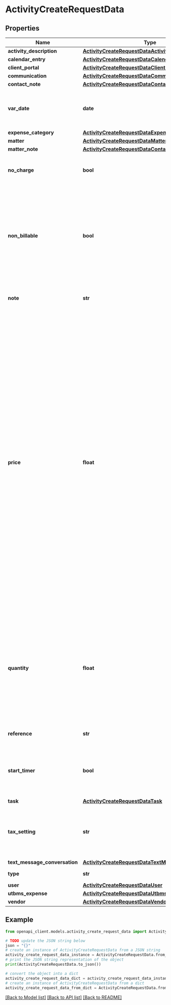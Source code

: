 # ActivityCreateRequestData


## Properties

Name | Type | Description | Notes
------------ | ------------- | ------------- | -------------
**activity_description** | [**ActivityCreateRequestDataActivityDescription**](ActivityCreateRequestDataActivityDescription.md) |  | [optional] 
**calendar_entry** | [**ActivityCreateRequestDataCalendarEntry**](ActivityCreateRequestDataCalendarEntry.md) |  | [optional] 
**client_portal** | [**ActivityCreateRequestDataClientPortal**](ActivityCreateRequestDataClientPortal.md) |  | [optional] 
**communication** | [**ActivityCreateRequestDataCommunication**](ActivityCreateRequestDataCommunication.md) |  | [optional] 
**contact_note** | [**ActivityCreateRequestDataContactNote**](ActivityCreateRequestDataContactNote.md) |  | [optional] 
**var_date** | **date** | The date the Activity was performed. (Expects an ISO-8601 date). | 
**expense_category** | [**ActivityCreateRequestDataExpenseCategory**](ActivityCreateRequestDataExpenseCategory.md) |  | [optional] 
**matter** | [**ActivityCreateRequestDataMatter**](ActivityCreateRequestDataMatter.md) |  | [optional] 
**matter_note** | [**ActivityCreateRequestDataContactNote**](ActivityCreateRequestDataContactNote.md) |  | [optional] 
**no_charge** | **bool** | Whether the non-billable *Activity* will be shown on the bill. | [optional] 
**non_billable** | **bool** | Whether or not this Activity is prevented from appearing as a line item in a bill. Only valid for non-billed TimeEntries, and with the exception of the Activity having no_charge set to true.  | [optional] 
**note** | **str** | A custom note to describe what the Activity is for. | [optional] 
**price** | **float** | For an ExpenseEntry, HardCostEntry, and SoftCostEntry, it is the expense amount.  [Support Link for ExpenseEntry](https://help.clio.com/hc/en-us/articles/9289745356571-Expenses)  [Support Link for HardCostEntry and SoftCostEntry](https://help.clio.com/hc/en-us/articles/9289745356571-Expenses#enable-hard-and-soft-cost-expenses-0-0)  For a TimeEntry, it is the hourly or flat amount. When updating a TimeEntry, if the price is not given or the user does not have the permission to view the rate, and its activity description, matter and/or user is changed, the price is reset according to the rate defined for the activity description, matter, client or user.  [Support Link for Rates Hierarchy](https://help.clio.com/hc/en-us/articles/9289801180187-Rates-and-Rate-Hierarchies-)  [Support Link for Billing Rate Visibility](https://help.clio.com/hc/en-us/articles/9285360193819-Permissions-and-Billing-Rates#billing-rate-visibility-0-3)  | [optional] 
**quantity** | **float** | The field is applicable to TimeEntry, ExpenseEntry, and SoftCostEntry.  **Version &lt;&#x3D; 4.0.3:** The number of hours the TimeEntry took.  **Latest version:** The number of seconds the TimeEntry took.  | [optional] 
**reference** | **str** | A check reference for a HardCostEntry. | [optional] 
**start_timer** | **bool** | Whether or not a timer should be started for this Activity. Only valid for non-FlatRate, non-billed TimeEntries. | [optional] 
**task** | [**ActivityCreateRequestDataTask**](ActivityCreateRequestDataTask.md) |  | [optional] 
**tax_setting** | **str** | The option denoting whether primary tax, secondary tax, or both is applied to an expense entry. | [optional] 
**text_message_conversation** | [**ActivityCreateRequestDataTextMessageConversation**](ActivityCreateRequestDataTextMessageConversation.md) |  | [optional] 
**type** | **str** | The type of the Activity. | 
**user** | [**ActivityCreateRequestDataUser**](ActivityCreateRequestDataUser.md) |  | [optional] 
**utbms_expense** | [**ActivityCreateRequestDataUtbmsExpense**](ActivityCreateRequestDataUtbmsExpense.md) |  | [optional] 
**vendor** | [**ActivityCreateRequestDataVendor**](ActivityCreateRequestDataVendor.md) |  | [optional] 

## Example

```python
from openapi_client.models.activity_create_request_data import ActivityCreateRequestData

# TODO update the JSON string below
json = "{}"
# create an instance of ActivityCreateRequestData from a JSON string
activity_create_request_data_instance = ActivityCreateRequestData.from_json(json)
# print the JSON string representation of the object
print(ActivityCreateRequestData.to_json())

# convert the object into a dict
activity_create_request_data_dict = activity_create_request_data_instance.to_dict()
# create an instance of ActivityCreateRequestData from a dict
activity_create_request_data_from_dict = ActivityCreateRequestData.from_dict(activity_create_request_data_dict)
```
[[Back to Model list]](../README.md#documentation-for-models) [[Back to API list]](../README.md#documentation-for-api-endpoints) [[Back to README]](../README.md)


